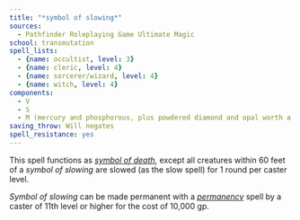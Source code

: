```yaml
---
title: "*symbol of slowing*"
sources:
  - Pathfinder Roleplaying Game Ultimate Magic
school: transmutation
spell_lists:
  - {name: occultist, level: 3}
  - {name: cleric, level: 4}
  - {name: sorcerer/wizard, level: 4}
  - {name: witch, level: 4}
components:
  - V
  - S
  - M (mercury and phosphorous, plus powdered diamond and opal worth a total of 1,000 gp)
saving_throw: Will negates
spell_resistance: yes
---
```


This spell functions as [*symbol of death*](/spells/symbol-of-death/), except all creatures within 60 feet of a *symbol of slowing* are slowed (as the slow spell) for 1 round per caster level.

*Symbol of slowing* can be made permanent with a [*permanency*](/spells/permanency/) spell by a caster of 11th level or higher for the cost
of 10,000 gp.

